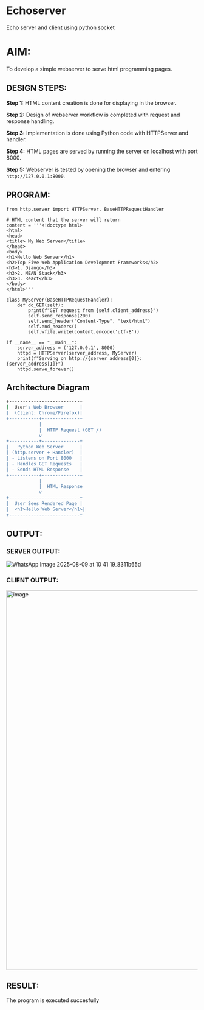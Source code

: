 # Echoserver
Echo server and client using python socket
# AIM:

To develop a simple webserver to serve html programming pages.

## DESIGN STEPS:

**Step 1:** HTML content creation is done for displaying in the browser.

**Step 2:** Design of webserver workflow is completed with request and response handling.

**Step 3:** Implementation is done using Python code with HTTPServer and handler.

**Step 4:** HTML pages are served by running the server on localhost with port 8000.

**Step 5:** Webserver is tested by opening the browser and entering `http://127.0.0.1:8000`.

## PROGRAM:
```
from http.server import HTTPServer, BaseHTTPRequestHandler

# HTML content that the server will return
content = '''<!doctype html>
<html>
<head>
<title> My Web Server</title>
</head>
<body>
<h1>Hello Web Server</h1>
<h2>Top Five Web Application Development Frameworks</h2>
<h3>1. Django</h3>
<h3>2. MEAN Stack</h3>
<h3>3. React</h3>
</body>
</html>'''

class MyServer(BaseHTTPRequestHandler):
    def do_GET(self):
        print(f"GET request from {self.client_address}")
        self.send_response(200)
        self.send_header("Content-Type", "text/html")
        self.end_headers()
        self.wfile.write(content.encode('utf-8'))

if __name__ == "__main__":
    server_address = ('127.0.0.1', 8000)  
    httpd = HTTPServer(server_address, MyServer)
    print(f"Serving on http://{server_address[0]}:{server_address[1]}")
    httpd.serve_forever()

```
##  Architecture Diagram

```bash
+--------------------------+
|  User's Web Browser      |
|  (Client: Chrome/Firefox)|
+-----------+--------------+
            |
            |  HTTP Request (GET /)
            v
+-----------+--------------+
|   Python Web Server      |
| (http.server + Handler)  |
| - Listens on Port 8000   |
| - Handles GET Requests   |
| - Sends HTML Response    |
+-----------+--------------+
            |
            |  HTML Response
            v
+--------------------------+
|  User Sees Rendered Page |
|  <h1>Hello Web Server</h1>|
+--------------------------+
```


## OUTPUT:
### SERVER OUTPUT:
![WhatsApp Image 2025-08-09 at 10 41 19_8311b65d](https://github.com/user-attachments/assets/c064e3b9-fabf-4e6b-a0c7-cc63e6deb53a)


### CLIENT OUTPUT:
<img width="1920" height="997" alt="image" src="https://github.com/user-attachments/assets/c9c048fb-d3e1-4d18-821d-fc1fcb12aff1" />


## RESULT:
The program is executed succesfully
